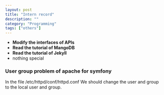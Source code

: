 ```yaml
---
layout: post
title: "Intern record"
description: ""
category: "Programming"
tags: ["others"]
---
```


- **Modify the interfaces of APIs**
- **Read the tutorial of MangoDB**
- **Read the tutorial of Jekyll**
- nothing special

### User group problem of apache for symfony
In the file /etc/httpd/conf/httpd.conf
We should change the user and group to the local user and group.
